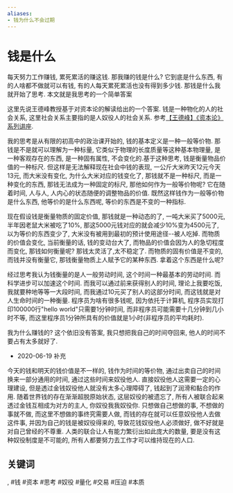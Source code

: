 ```yaml
---
aliases:
- 钱为什么不会过期
---
```



# 钱是什么

每天努力工作赚钱, 累死累活的赚这钱. 那我赚的钱是什么? 它到底是什么东西, 有的人啥都不做就可以有钱, 有的人每天累死累活也没有得到多少钱. 那钱是什么我就开始了思考. 本文就是我思考的一个简单答案

这里先说王德峰教授基于对资本论的解读给出的一个答案. 钱是一种物化的人的社会关系, 这里社会关系主要指的是人奴役人的社会关系. 参考[【王德峰】《资本论》系列讲座](https://www.bilibili.com/video/BV1tJ411W7R7).

我的思考是从有限的初高中的政治课开始的, 钱的基本定义是一种一般等价物. 那钱是不是就可以理解为一种标量, 它类似于物理的长度质量等这种基本物理量, 是一种客观存在的东西, 是一种固有属性, 不会变化的.基于这种思考, 钱是衡量物品价值的一种标尺. 但这样是无法解释现在社会中钱的表现, 一公斤大米昨天12元今天13元, 而大米没有变化, 为什么大米对应的钱变化了, 那钱就不是一种标尺, 而是一种变化的东西, 那钱无法成为一种固定的标尺, 那他如何作为一般等价物呢? 它在随着时间, 人与人, 人内心的状态随便的调整物品的价值. 既然这样钱作为一般等价物是什么东西, 他等价的是什么东西呢, 等价的东西是不变的一种指标.

现在假设钱是衡量物质的固定价值, 那钱就是一种动态的了, 一吨大米买了5000元, 半年因老鼠大米被吃了10%, 那这5000元钱对应的就会减少10%变为4500元了, 以为等价的东西变少了, 大米没有被用到最初的预计使用途径\-\-被人吃掉. 而物质的价值会变化, 当前衡量的话, 钱的变动台大了, 而物品的价值会因为人的急切程度而变化, 那钱如何衡量呢? 那钱太灵活了,太不稳定了. 而物质的固有价值是不变的, 而钱并没有衡量它, 那钱衡量物质上人赋予它的某种东西. 拿着这个东西是什么呢?

经过思考我认为钱衡量的是人一般劳动时间, 这个时间一种最基本的劳动时间. 而科学进步可以加速这个时间. 而我可以通过前来获得别人的时间, 理论上我要吃饭, 我就要种地等等一大段时间, 而我通过10元买了别人的这部分时间, 而这钱就是对人生命时间的一种衡量. 程序员为啥有很多钱呢, 因为依托于计算机, 程序员实现打印100000行"hello world"只需要1分钟时间, 而非程序员可能需要十几分钟到几小时不等, 而这里程序员1分钟所具有的价值就是1小时(非程序员的平均耗时).

我为什么赚钱的? 这个依旧没有答案, 我只想把我自己的时间夺回来, 他人的时间不要占有太多就好了.

* 2020-06-19 补充

今天的钱和明天的钱价值是不一样的, 钱作为时间的等价物, 通过出卖自己的时间换来一部分通用的时间, 通过这些时间来奴役他人. 直接奴役他人这需要一定的心理建设, 但是透过金钱奴役他人就没有太多心理障碍了, 钱起到了润滑和黏合的作用. 随着世界钱的存在渐渐超脱原始状态, 这层奴役的被遗忘了, 所有人被联合起来透过金钱互相成为对方的主人, 你奴役我我奴役你. 只想做自己想做的事, 不想做的事就不做, 而这里不想做的事终究需要人做, 而钱的存在就可以任意奴役他人去做这件事, 并因为自己的钱是被奴役得来的, 导致花钱奴役他人必须做好, 做不好就是对自己曾经的不尊重. 人类的联合让人有能力繁衍出如此庞大的数量, 要是没有这种奴役制度是不可能的, 所有人都要努力去工作才可以维持现在的人口.

## 关键词
, #钱 #资本 #思考 #奴役 #量化 #交易 #压迫 #本质
